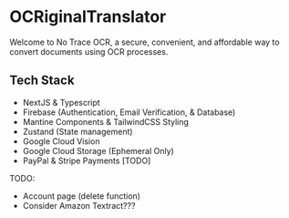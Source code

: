 # OCRiginalTranslator

Welcome to No Trace OCR, a secure, convenient, and affordable way to convert documents using OCR processes.

## Tech Stack

- NextJS & Typescript
- Firebase (Authentication, Email Verification, & Database)
- Mantine Components & TailwindCSS Styling
- Zustand (State management)
- Google Cloud Vision
- Google Cloud Storage (Ephemeral Only)
- PayPal & Stripe Payments [TODO]

TODO:

- Account page (delete function)
- Consider Amazon Textract???
